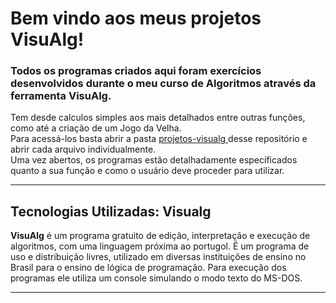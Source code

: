 # Bem vindo aos meus projetos VisuAlg!
### Todos os programas criados aqui foram exercícios desenvolvidos durante o meu curso de Algoritmos através da ferramenta VisuAlg.

Tem desde calculos simples aos mais detalhados entre outras funções, como até a criação de um Jogo da Velha. </br>
Para acessá-los basta abrir a pasta
    <a href="https://github.com/GeorgeEnriqueBravo/VisuAlg/tree/main/projetos-visualg" target="_blank">
        projetos-visualg
    </a>
desse repositório e abrir cada arquivo individualmente. </br>
Uma vez abertos, os programas estão detalhadamente específicados quanto a sua função e como o usuário deve proceder para utilizar.

---

## Tecnologias Utilizadas: Visualg
__VisuAlg__ é um programa gratuito de edição, interpretação e execução de algoritmos, com uma linguagem próxima ao portugol. É um programa de uso e distribuição livres, utilizado em diversas instituições de ensino no Brasil para o ensino de lógica de programação. Para execução dos programas ele utiliza um console simulando o modo texto do MS-DOS.

---


 
